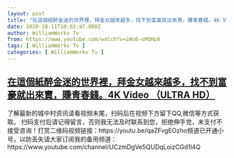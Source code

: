 ```yaml
---
layout: post
title: "在這個紙醉金迷的世界裡，拜金女越來越多，找不到富豪就出來賣，賺青春錢。4K Video （ULTRA HD）"
date: 2020-10-11T10:02:47.000Z
author: WilliamWorks Tv
from: https://www.youtube.com/watch?v=iWu6-sMQHp8
tags: [ WilliamWorks Tv ]
categories: [ WilliamWorks Tv ]
---
```

<!--1602410567000-->
[在這個紙醉金迷的世界裡，拜金女越來越多，找不到富豪就出來賣，賺青春錢。4K Video （ULTRA HD）](https://www.youtube.com/watch?v=iWu6-sMQHp8)
------

<div>
了解最新的城中村资讯请看视频末尾，扫码后在视频下方留下QQ,微信等方式获取。 扫码支付后请记得留言，否则我无法及时联系到您，拒绝伸手党，未支付不接受咨询！打赏二维码视频链接：https://youtu.be/qaZFvgEOzho频道已开通小号，以防丢失请大家订阅我的备用频道：https://www.youtube.com/channel/UCzmDgVe5QUDqLoizCGd1l4Q
</div>
